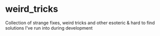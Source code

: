 # weird_tricks
Collection of strange fixes, weird tricks and other esoteric &amp; hard to find solutions I've run into during development

